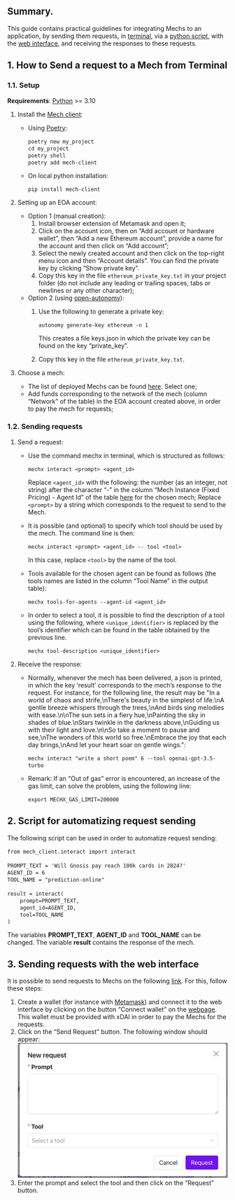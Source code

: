 ## **Summary**. 

This guide contains practical guidelines for integrating Mechs to an application, by sending them requests, in [terminal](#1-how-to-send-a-request-to-a-mech-from-terminal), via a [python script](#2-script-for-automatizing-request-sending), with the [web interface](#3-sending-requests-with-the-web-interface), and receiving the responses to these requests.  

## 1. How to Send a request to a Mech from Terminal

### 1.1. Setup

**Requirements**: [Python](https://www.python.org/) >= 3.10

1. Install the [Mech client](https://github.com/valory-xyz/mech-client): 
    - Using [Poetry](https://github.com/python-poetry/poetry): 
        ```
        poetry new my_project
        cd my_project
        poetry shell
        poetry add mech-client
        ```
    - On local python installation: 

        ```
        pip install mech-client
        ```

1. Setting up an EOA account: 
    - Option 1 (manual creation):
        1. Install browser extension of Metamask and open it; 
        2. Click on the account icon, then on “Add account or hardware wallet”, then “Add a new Ethereum account”, provide a name for the account and then click on “Add account”; 
        3. Select the newly created account and then click on the top-right menu icon and then “Account details”. You can find the private key by clicking “Show private key”. 
        4. Copy this key in the file `ethereum_private_key.txt` in your project folder (do not include any leading or trailing spaces, tabs or newlines or any other character); 
    - Option 2 (using [open-autonomy](https://github.com/valory-xyz/open-autonomy)): 
        1. Use the following to generate a private key: 
            ```
            autonomy generate-key ethereum -n 1
            ```

            This creates a file keys.json in which the private key can be found on the key “private_key”. 
        2. Copy this key in the file `ethereum_private_key.txt`.

3. Choose a mech:
    - The list of deployed Mechs can be found [here](https://github.com/valory-xyz/mech?tab=readme-ov-file#examples-of-deployed-mechs). Select one;
    - Add funds corresponding to the network of the mech (column “Network” of the table) in the EOA account created above, in order to pay the mech for requests; 

### 1.2. Sending requests

1. Send a request: 
    - Use the command mechx in terminal, which is structured as follows: 
        
        ```
        mechx interact <prompt> <agent_id>
        ```

      Replace `<agent_id>` with the following: the number (as an integer, not string) after the character “-” in the column “Mech Instance (Fixed Pricing) - Agent Id” of the table [here](https://github.com/valory-xyz/mech?tab=readme-ov-file#examples-of-deployed-mechs) for the chosen mech; 
      Replace `<prompt>` by a string which corresponds to the request to send to the Mech. 
    - It is possible (and optional) to specify which tool should be used by the mech. The command line is then:  

        ```
        mechx interact <prompt> <agent_id> -- tool <tool>
        ```

      In this case, replace `<tool>` by the name of the tool. 
    - Tools available for the chosen agent can be found as follows (the tools names are listed in the column “Tool Name” in the output table):

        ```
        mechx tools-for-agents --agent-id <agent_id>
        ```

    - In order to select a tool, it is possible to find the description of a tool using the following, where `<unique_identifier>` is replaced by the tool’s identifier which can be found in the table obtained by the previous line.  

        ```
        mechx tool-description <unique_identifier>
        ```

1. Receive the response: 
    - Normally, whenever the mech has been delivered, a json is printed, in which the key ‘result’ corresponds to the mech’s response to the request. For instance, for the following line, the result may be "In a world of chaos and strife,\nThere's beauty in the simplest of life.\nA gentle breeze whispers through the trees,\nAnd birds sing melodies with ease.\n\nThe sun sets in a fiery hue,\nPainting the sky in shades of blue.\nStars twinkle in the darkness above,\nGuiding us with their light and love.\n\nSo take a moment to pause and see,\nThe wonders of this world so free.\nEmbrace the joy that each day brings,\nAnd let your heart soar on gentle wings.": 

        ```
        mechx interact "write a short poem" 6 --tool openai-gpt-3.5-turbo
        ```

    - Remark: If an "Out of gas" error is encountered, an increase of the gas limit, can solve the problem, using the following line: 

        ```
        export MECHX_GAS_LIMIT=200000
        ```

## 2. Script for automatizing request sending

The following script can be used in order to automatize request sending:

```
from mech_client.interact import interact

PROMPT_TEXT = 'Will Gnosis pay reach 100k cards in 2024?'
AGENT_ID = 6
TOOL_NAME = "prediction-online"

result = interact(
    prompt=PROMPT_TEXT,
    agent_id=AGENT_ID,
    tool=TOOL_NAME
)
```

The variables **PROMPT_TEXT**, **AGENT_ID** and **TOOL_NAME** can be changed. The variable **result** contains the response of the mech. 

## 3. Sending requests with the web interface

It is possible to send requests to Mechs on the following [link](https://aimechs.autonolas.network/mech/0x77af31De935740567Cf4fF1986D04B2c964A786a). For this, follow these steps: 

1. Create a wallet (for instance with [Metamask](https://metamask.io/)) and connect it to the web interface by clicking on the button “Connect wallet” on the [webpage](https://aimechs.autonolas.network/mech/0x77af31De935740567Cf4fF1986D04B2c964A786a). This wallet must be provided with xDAI in order to pay the Mechs for the requests. 
2. Click on the “Send Request” button. The following window should appear:
    ![screenshot](./imgs/screenshot.png "Screenshot")
4. Enter the prompt and select the tool and then click on the “Request” button.
